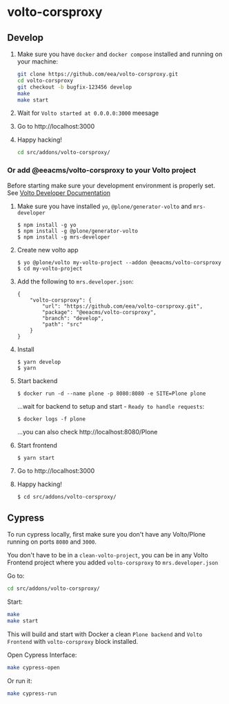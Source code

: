 # volto-corsproxy

## Develop

1. Make sure you have `docker` and `docker compose` installed and running on your machine:

    ```Bash
    git clone https://github.com/eea/volto-corsproxy.git
    cd volto-corsproxy
    git checkout -b bugfix-123456 develop
    make
    make start
    ```

1. Wait for `Volto started at 0.0.0.0:3000` meesage

1. Go to http://localhost:3000

1.  Happy hacking!

    ```Bash
    cd src/addons/volto-corsproxy/
    ```

### Or add @eeacms/volto-corsproxy to your Volto project

Before starting make sure your development environment is properly set. See [Volto Developer Documentation](https://docs.voltocms.com/getting-started/install/)

1.  Make sure you have installed `yo`, `@plone/generator-volto` and `mrs-developer`

        $ npm install -g yo
        $ npm install -g @plone/generator-volto
        $ npm install -g mrs-developer

1.  Create new volto app

        $ yo @plone/volto my-volto-project --addon @eeacms/volto-corsproxy
        $ cd my-volto-project

1.  Add the following to `mrs.developer.json`:

        {
            "volto-corsproxy": {
                "url": "https://github.com/eea/volto-corsproxy.git",
                "package": "@eeacms/volto-corsproxy",
                "branch": "develop",
                "path": "src"
            }
        }

1.  Install

        $ yarn develop
        $ yarn

1.  Start backend

        $ docker run -d --name plone -p 8080:8080 -e SITE=Plone plone

    ...wait for backend to setup and start - `Ready to handle requests`:

        $ docker logs -f plone

    ...you can also check http://localhost:8080/Plone

1.  Start frontend

        $ yarn start

1.  Go to http://localhost:3000

1.  Happy hacking!

        $ cd src/addons/volto-corsproxy/

## Cypress

To run cypress locally, first make sure you don't have any Volto/Plone running on ports `8080` and `3000`.

You don't have to be in a `clean-volto-project`, you can be in any Volto Frontend
project where you added `volto-corsproxy` to `mrs.developer.json`

Go to:

  ```BASH
  cd src/addons/volto-corsproxy/
  ```

Start:

  ```Bash
  make
  make start
  ```

This will build and start with Docker a clean `Plone backend` and `Volto Frontend` with `volto-corsproxy` block installed.

Open Cypress Interface:

  ```Bash
  make cypress-open
  ```

Or run it:

  ```Bash
  make cypress-run
  ```

